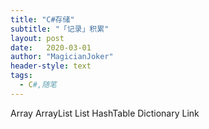 ```yaml
---
title: "C#存储"
subtitle: "「记录」积累"
layout: post
date:   2020-03-01
author: "MagicianJoker"
header-style: text
tags:
  - C#,随笔
---
```


Array
ArrayList
List
HashTable
Dictionary
Link

